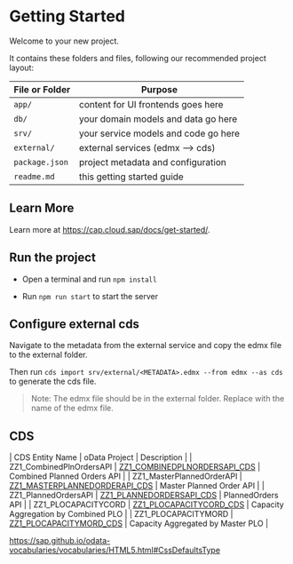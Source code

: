 # Getting Started

Welcome to your new project.

It contains these folders and files, following our recommended project layout:

File or Folder | Purpose
---------|----------
`app/` | content for UI frontends goes here
`db/` | your domain models and data go here
`srv/` | your service models and code go here
  `external/` | external services (edmx --> cds)
`package.json` | project metadata and configuration
`readme.md` | this getting started guide

## Learn More

Learn more at https://cap.cloud.sap/docs/get-started/.

## Run the project

- Open a terminal and run `npm install`

- Run `npm run start` to start the server

## Configure external cds

Navigate to the metadata from the external service and copy the edmx file to the external folder.

Then run `cds import srv/external/<METADATA>.edmx --from edmx --as cds` to generate the cds file.

> Note: The edmx file should be in the external folder. Replace <METADATA> with the name of the edmx file.

## CDS

| CDS Entity Name           | oData Project                 | Description                           | 
| ZZ1_CombinedPlnOrdersAPI  | [ZZ1_COMBINEDPLNORDERSAPI_CDS](http://lpappsvi.lp.corp:8000/sap/opu/odata/sap/ZZ1_COMBINEDPLNORDERSAPI_CDS/$metadata)  | Combined Planned Orders API           |
| ZZ1_MasterPlannedOrderAPI | [ZZ1_MASTERPLANNEDORDERAPI_CDS](http://lpappsvi.lp.corp:8000/sap/opu/odata/sap/ZZ1_MASTERPLANNEDORDERAPI_CDS/$metadata) | Master Planned Order    API           |
| ZZ1_PlannedOrdersAPI      | [ZZ1_PLANNEDORDERSAPI_CDS](http://lpappsvi.lp.corp:8000/sap/opu/odata/sap/ZZ1_PLANNEDORDERSAPI_CDS/$metadata)      | PlannedOrders           API           |
| ZZ1_PLOCAPACITYCORD       | [ZZ1_PLOCAPACITYCORD_CDS](http://lpappsvi.lp.corp:8000/sap/opu/odata/sap/ZZ1_PLOCAPACITYCORD_CDS/$metadata)       | Capacity Aggregation by Combined PLO  |
| ZZ1_PLOCAPACITYMORD       | [ZZ1_PLOCAPACITYMORD_CDS](http://lpappsvi.lp.corp:8000/sap/opu/odata/sap/ZZ1_PLOCAPACITYMORD_CDS/$metadata)      | Capacity Aggregated by Master PLO     |





https://sap.github.io/odata-vocabularies/vocabularies/HTML5.html#CssDefaultsType